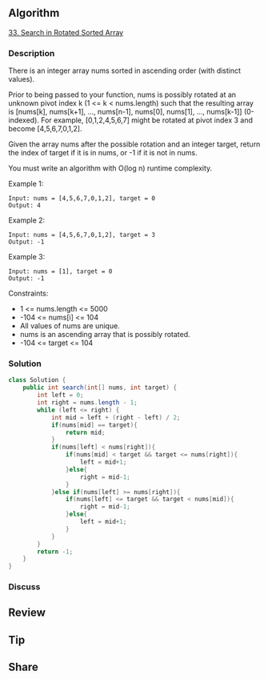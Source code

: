 ## Algorithm

[33. Search in Rotated Sorted Array](https://leetcode.com/problems/search-in-rotated-sorted-array/)

### Description

There is an integer array nums sorted in ascending order (with distinct values).

Prior to being passed to your function, nums is possibly rotated at an unknown pivot index k (1 <= k < nums.length) such that the resulting array is [nums[k], nums[k+1], ..., nums[n-1], nums[0], nums[1], ..., nums[k-1]] (0-indexed). For example, [0,1,2,4,5,6,7] might be rotated at pivot index 3 and become [4,5,6,7,0,1,2].

Given the array nums after the possible rotation and an integer target, return the index of target if it is in nums, or -1 if it is not in nums.

You must write an algorithm with O(log n) runtime complexity.

Example 1:

```
Input: nums = [4,5,6,7,0,1,2], target = 0
Output: 4
```

Example 2:

```
Input: nums = [4,5,6,7,0,1,2], target = 3
Output: -1
```

Example 3:

```
Input: nums = [1], target = 0
Output: -1
```

Constraints:

- 1 <= nums.length <= 5000
- -104 <= nums[i] <= 104
- All values of nums are unique.
- nums is an ascending array that is possibly rotated.
- -104 <= target <= 104

### Solution

```java
class Solution {
    public int search(int[] nums, int target) {
        int left = 0;
        int right = nums.length - 1;
        while (left <= right) {
            int mid = left + (right - left) / 2;
            if(nums[mid] == target){
                return mid;
            }
            if(nums[left] < nums[right]){
                if(nums[mid] < target && target <= nums[right]){
                    left = mid+1;
                }else{
                    right = mid-1;
                }
            }else if(nums[left] >= nums[right]){
                if(nums[left] <= target && target < nums[mid]){
                    right = mid-1;
                }else{
                    left = mid+1;
                }
            }
        }
        return -1;
    }
}
```

### Discuss

## Review


## Tip


## Share
